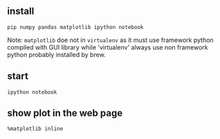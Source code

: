 ## install

    pip numpy pandas matplotlib ipython notebook
   
Note: `matplotlib` doe not in `virtualenv` as it must use framework python compiled with GUI library while 'virtualenv' 
always use non framework python probably installed by brew.
   
## start

    ipython notebook
    
## show plot in the web page

    %matplotlib inline
    
